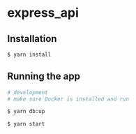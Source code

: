 # express_api

## Installation

```bash
$ yarn install
```

## Running the app

```bash
# development
# make sure Docker is installed and run

$ yarn db:up

$ yarn start

```
